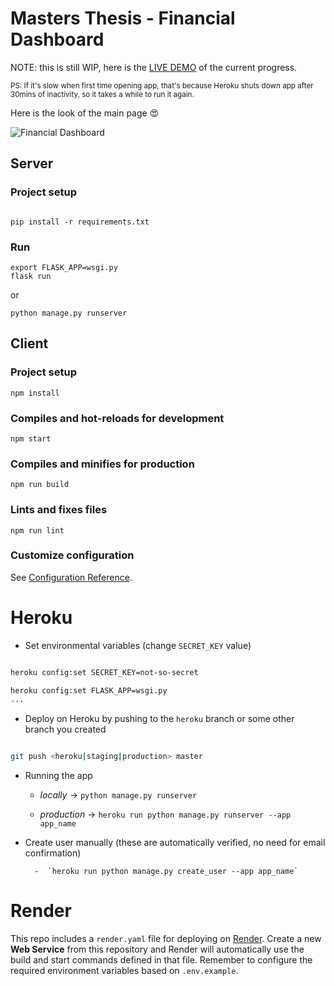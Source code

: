
# Masters Thesis - Financial Dashboard



NOTE: this is still WIP, here is the [LIVE DEMO](https://dp-finance.herokuapp.com/) of the current progress.

<sub>PS: If it's slow when first time opening app, that's because Heroku shuts down app after 30mins of inactivity, 
so it takes a while to run it again.</sub>

Here is the look of the main page :heart_eyes:

![Financial Dashboard](/public/images/dashboard.png)


## Server

  

### Project setup



```

pip install -r requirements.txt

```



### Run

```
export FLASK_APP=wsgi.py
flask run
```


or


```
python manage.py runserver
```



## Client



### Project setup

```
npm install

```



### Compiles and hot-reloads for development

```
npm start

```



### Compiles and minifies for production

```
npm run build

```



### Lints and fixes files

```
npm run lint

```


### Customize configuration

See [Configuration Reference](https://cli.vuejs.org/config/).


# Heroku

* Set environmental variables (change `SECRET_KEY` value)


```bash

heroku config:set SECRET_KEY=not-so-secret

heroku config:set FLASK_APP=wsgi.py
...

```



* Deploy on Heroku by pushing to the `heroku` branch or some other branch you created



```bash

git push <heroku|staging|production> master

```

* Running the app

	-  *locally* -> `python manage.py runserver`

	-  *production* -> `heroku run python manage.py runserver --app app_name`



* Create user manually (these are automatically verified, no need for email confirmation)

        -  `heroku run python manage.py create_user --app app_name`


# Render

This repo includes a `render.yaml` file for deploying on [Render](https://render.com).
Create a new **Web Service** from this repository and Render will automatically use the build and start commands defined in that file.
Remember to configure the required environment variables based on `.env.example`.
